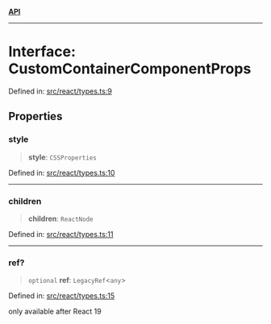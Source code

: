 [**API**](../../API.md)

***

# Interface: CustomContainerComponentProps

Defined in: [src/react/types.ts:9](https://github.com/inokawa/virtua/blob/6ace69a73fb00a1c5dfd30a8b96e49ce7660d8e0/src/react/types.ts#L9)

## Properties

### style

> **style**: `CSSProperties`

Defined in: [src/react/types.ts:10](https://github.com/inokawa/virtua/blob/6ace69a73fb00a1c5dfd30a8b96e49ce7660d8e0/src/react/types.ts#L10)

***

### children

> **children**: `ReactNode`

Defined in: [src/react/types.ts:11](https://github.com/inokawa/virtua/blob/6ace69a73fb00a1c5dfd30a8b96e49ce7660d8e0/src/react/types.ts#L11)

***

### ref?

> `optional` **ref**: `LegacyRef`\<`any`\>

Defined in: [src/react/types.ts:15](https://github.com/inokawa/virtua/blob/6ace69a73fb00a1c5dfd30a8b96e49ce7660d8e0/src/react/types.ts#L15)

only available after React 19
